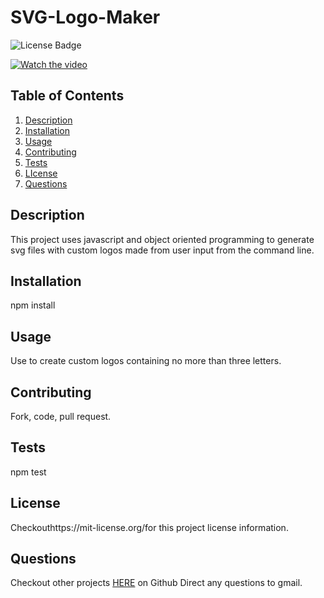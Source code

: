 # SVG-Logo-Maker
![License Badge](https://shields.io/badge/license-MIT-blue)

[![Watch the video](https://drive.google.com/file/d/1zx3XS__b-TXZeLwRRwvqZO_vBm-ZmnbM/view)](https://drive.google.com/file/d/1zx3XS__b-TXZeLwRRwvqZO_vBm-ZmnbM/view)

## Table of Contents
1. [Description](#description)
2. [Installation](#installation)
3. [Usage](#usage)
4. [Contributing](#contributing)
5. [Tests](#tests)
6. [LIcense](#lIcense)
7. [Questions](#questions)

## Description
This project uses javascript and object oriented programming to generate svg files with custom logos made from user input from the command line. 

## Installation
npm install

## Usage
Use to create custom logos containing no more than three letters.

## Contributing
Fork, code, pull request.

## Tests
npm test

## License
Checkouthttps://mit-license.org/for this project license information.

## Questions
Checkout other projects [HERE](https://github.com/undefined) on Github 
Direct any questions to gmail. 